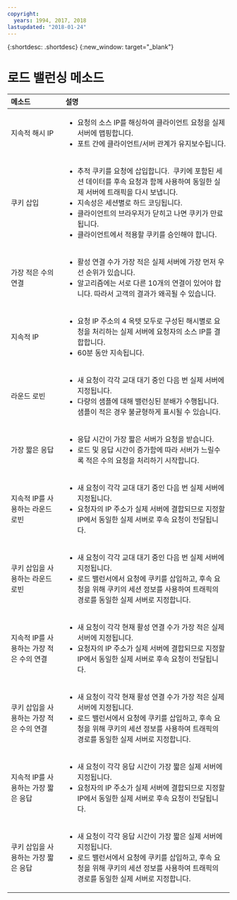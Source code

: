 ```yaml
---
copyright:
  years: 1994, 2017, 2018
lastupdated: "2018-01-24"
---
```


{:shortdesc: .shortdesc}
{:new_window: target="_blank"}

# 로드 밸런싱 메소드

|메소드|설명|
|:---|:---|
|지속적 해시 IP|<ul><li>요청의 소스 IP를 해싱하여 클라이언트 요청을 실제 서버에 맵핑합니다.</li><li>포트 간에 클라이언트/서버 관계가 유지보수됩니다.</li></ul>|
|쿠키 삽입|<ul><li>추적 쿠키를 요청에 삽입합니다.<span style="mso-spacerun:yes">&nbsp; </span>쿠키에 포함된 세션 데이터를 후속 요청과 함께 사용하여 동일한 실제 서버에 트래픽을 다시 보냅니다.</li><li>지속성은 세션별로 하드 코딩됩니다.</li><li>클라이언트의 브라우저가 닫히고 나면 쿠키가 만료됩니다.</li><li>클라이언트에서 적용할 쿠키를 승인해야 합니다.</li></ul>|
|가장 적은 수의 연결|<ul><li>활성 연결 수가 가장 적은 실제 서버에 가장 먼저 우선 순위가 있습니다.</li><li>알고리즘에는 서로 다른 10개의 연결이 있어야 합니다. 따라서 고객의 결과가 왜곡될 수 있습니다.</li></ul>|
|지속적 IP|<ul><li>요청 IP 주소의 4 옥텟 모두로 구성된 해시별로 요청을 처리하는 실제 서버에 요청자의 소스 IP를 결합합니다.</li><li>60분 동안 지속됩니다.</li></ul>|
|라운드 로빈|<ul><li>새 요청이 각각 교대 대기 중인 다음 번 실제 서버에 지정됩니다.</li><li>다량의 샘플에 대해 밸런싱된 분배가 수행됩니다. 샘플이 적은 경우 불균형하게 표시될 수 있습니다.</li></ul>|
|가장 짧은 응답|<ul><li>응답 시간이 가장 짧은 서버가 요청을 받습니다.</li><li>로드 및 응답 시간이 증가함에 따라 서버가 느릴수록 적은 수의 요청을 처리하기 시작합니다.</li></ul>|
|지속적 IP를 사용하는 라운드 로빈|<ul><li>새 요청이 각각 교대 대기 중인 다음 번 실제 서버에 지정됩니다.</li><li>요청자의 IP 주소가 실제 서버에 결합되므로 지정할 IP에서 동일한 실제 서버로 후속 요청이 전달됩니다.</li></ul>|
|쿠키 삽입을 사용하는 라운드 로빈|<ul><li>새 요청이 각각 교대 대기 중인 다음 번 실제 서버에 지정됩니다.</li><li>로드 밸런서에서 요청에 쿠키를 삽입하고, 후속 요청을 위해 쿠키의 세션 정보를 사용하여 트래픽의 경로를 동일한 실제 서버로 지정합니다.</li></ul>|
|지속적 IP를 사용하는 가장 적은 수의 연결|<ul><li>새 요청이 각각 현재 활성 연결 수가 가장 적은 실제 서버에 지정됩니다.</li><li>요청자의 IP 주소가 실제 서버에 결합되므로 지정할 IP에서 동일한 실제 서버로 후속 요청이 전달됩니다.</li></ul>|
|쿠키 삽입을 사용하는 가장 적은 수의 연결|<ul><li>새 요청이 각각 현재 활성 연결 수가 가장 적은 실제 서버에 지정됩니다.</li><li>로드 밸런서에서 요청에 쿠키를 삽입하고, 후속 요청을 위해 쿠키의 세션 정보를 사용하여 트래픽의 경로를 동일한 실제 서버로 지정합니다.</li></ul>|
|지속적 IP를 사용하는 가장 짧은 응답|<ul><li>새 요청이 각각 응답 시간이 가장 짧은 실제 서버에 지정됩니다.</li><li>요청자의 IP 주소가 실제 서버에 결합되므로 지정할 IP에서 동일한 실제 서버로 후속 요청이 전달됩니다.</li></ul>|
|쿠키 삽입을 사용하는 가장 짧은 응답|<ul><li>새 요청이 각각 응답 시간이 가장 짧은 실제 서버에 지정됩니다.</li><li>로드 밸런서에서 요청에 쿠키를 삽입하고, 후속 요청을 위해 쿠키의 세션 정보를 사용하여 트래픽의 경로를 동일한 실제 서버로 지정합니다.</li></ul>|
